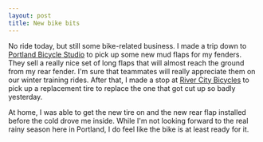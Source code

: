 ```yaml
---
layout: post
title: New bike bits
---
```


No ride today, but still some bike-related business. I made a trip down to [Portland Bicycle Studio](http://portlandbicyclestudio.com/) to pick up some new mud flaps for my fenders. They sell a really nice set of long flaps that will almost reach the ground from my rear fender. I'm sure that teammates will really appreciate them on our winter training rides. After that, I made a stop at [River City Bicycles](http://rivercitybicycles.com/) to pick up a replacement tire to replace the one that got cut up so badly yesterday.

At home, I was able to get the new tire on and the new rear flap installed before the cold drove me inside. While I'm not looking forward to the real rainy season here in Portland, I do feel like the bike is at least ready for it.